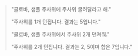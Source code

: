 > <p class="ldiag">"클로바, 샘플 주사위에 주사위 굴려달라고 해."</p>
> <p class="rdiag">"주사위를 1개 던집니다. 결과는 5입니다."</p>
> <p class="ldiag">"클로바, 샘플 주사위에서 주사위 2개 던져줘."</p>
> <p class="rdiag">"주사위를 2개 던집니다. 결과는 2, 5이며 합은 7입니다."</p>
